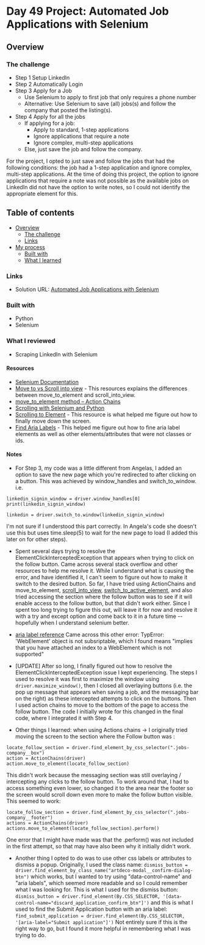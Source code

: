 # Day 49 Project: Automated Job Applications with Selenium

## Overview

### The challenge

- Step 1 Setup LinkedIn
- Step 2 Automatically Login
- Step 3 Apply for a Job
  - Use Selenium to apply to first job that only requires a phone number
  - Alternative: Use Selenium to save (all) jobs(s) and follow the company that posted the listing(s).
- Step 4 Apply for all the jobs
  - If applying for a job:
    - Apply to standard, 1-step applications
    - Ignore applications that require a note
    - Ignore complex, multi-step applications
  - Else, just save the job and follow the company.

For the project, I opted to just save and follow the jobs that had the following conditions: the job had a 1-step application and ignore complex, multi-step applications.
At the time of doing this project, the option to ignore applications that require a note was not possible as the available jobs on LinkedIn did not have the option to write notes, so I could not identify the appropriate element for this.


## Table of contents

- [Overview](#overview)
  - [The challenge](#the-challenge)
  - [Links](#links)
- [My process](#my-process)
  - [Built with](#built-with)
  - [What I learned](#what-i-learned)


### Links

- Solution URL: [Automated Job Applications with Selenium](https://github.com/Mikerniker/100_Days_of_Python/tree/main/Day49)

### Built with

- Python
- Selenium

### What I reviewed
- Scraping LinkedIn with Selenium

#### Resources

- [Selenium Documentation](https://selenium-python.readthedocs.io/)
- [Move to vs Scroll into view](https://stackoverflow.com/questions/34562095/scrollintoview-vs-movetoelement) - This resources explains the differences between move_to_element and scroll_into_view.
- [move_to_element method – Action Chains](https://www.geeksforgeeks.org/move_to_element-method-action-chains-in-selenium-python/)
- [Scrolling with Selenium and Python](https://riptutorial.com/selenium-webdriver/example/28140/scrolling-using-python)
- [Scrolling to Element](https://intellipaat.com/community/30985/python-selenium-scroll-to-element-scrolling-to-element-using-webdriver) - This resource is what helped me figure out how to finally move down the screen.
- [Find Aria Labels](https://www.reddit.com/r/selenium/comments/rnlpl5/how_to_click_on_a_button_in_python_using_selenium/) - This helped me figure out how to fine aria label elements as well as other elements/attributes that were not classes or ids.


#### Notes

- For Step 3, my code was a little different from Angelas, I added an option to save the new page which you're redirected to after clicking on a button. This was achieved by window_handles and switch_to_window. i.e.
```
linkedin_signin_window = driver.window_handles[0]
print(linkedin_signin_window)

linkedin = driver.switch_to.window(linkedin_signin_window)
```
I'm not sure if I understood this part correctly. In Angela's code she doesn't use this but uses time.sleep(5) to wait for the new page to load (I added this later on for other steps).

- Spent several days trying to resolve the ElementClickInterceptedException that appears when trying to click on the follow button. Came across several stack overflow and other resources to help me resolve it. While I understand what is causing the error, and have identified it, I can't seem to figure out how to make it switch to the desired button. So far, I have tried using ActionChains and move_to_element, [scroll_into_view](https://stackoverflow.com/questions/41744368/scrolling-to-element-using-webdriver), [switch_to_active_element](https://www.selenium.dev/selenium/docs/api/py/webdriver_remote/selenium.webdriver.remote.switch_to.html), and also tried accessing the section where the follow button was to see if it will enable access to the follow button, but that didn't work either. Since I spent too long trying to figure this out, will leave it for now and resolve it with a try and except option and come back to it in a future time -- hopefully when I understand selenium better.

- [aria label reference](https://stackoverflow.com/questions/58734107/typeerror-webelement-object-is-not-subscriptable) Came across this other error: TypError: 'WebElement' object is not subsriptable, which I found means "implies that you have attached an index to a WebElement which is not supported"
- [UPDATE] After so long, I finally figured out how to resolve the ElementClickInterceptedException issue I kept experiencing. The steps I used to resolve it was first to maximize the window using ```driver.maximize_window()```, then I closed all overlaying buttons (i.e. the pop up message that appears when saving a job, and the messaging bar on the right) as these intercepted attempts to click on the buttons. Then I used action chains to move to the bottom of the page to access the follow button. The code I initially wrote for this changed in the final code, where I integrated it with Step 4.

- Other things I learned: when using Actions chains -> I originally tried moving the screen to the section where the Follow button was :
```
locate_follow_section = driver.find_element_by_css_selector(".jobs-company__box")
action = ActionChains(driver)
action.move_to_element(locate_follow_section)
```
This didn't work because the messaging section was still overlaying / intercepting any clicks to the follow button. To work around that, I had to access something even lower, so changed it to the area near the footer so the screen would scroll down even more to make the follow button visible. This seemed to work:
```
locate_follow_section = driver.find_element_by_css_selector(".jobs-company__footer")
actions = ActionChains(driver)
actions.move_to_element(locate_follow_section).perform()
```
One error that I might have made was that the .perform() was not included in the first attempt, so that may have also been why it initially didn't work.

- Another thing I opted to do was to use other css labels or attributes to dismiss a popup. Originally, I used the class name: 
```dismiss_button = driver.find_element_by_class_name("artdeco-modal__confirm-dialog-btn")```
which works, but I wanted to try using "data-control-name" and "aria labels", which seemed more readable and so I could remember what I was looking for. This is what I used for the dismiss button:
```dismiss_button = driver.find_element(By.CSS_SELECTOR, '[data-control-name="discard_application_confirm_btn"]')```
and this is what I used to find the Submit Application button with an aria label:
```find_submit_application = driver.find_element(By.CSS_SELECTOR, '[aria-label="Submit application"]')```
Not entirely sure if this is the right way to go, but I found it more helpful in remembering what I was trying to do.
